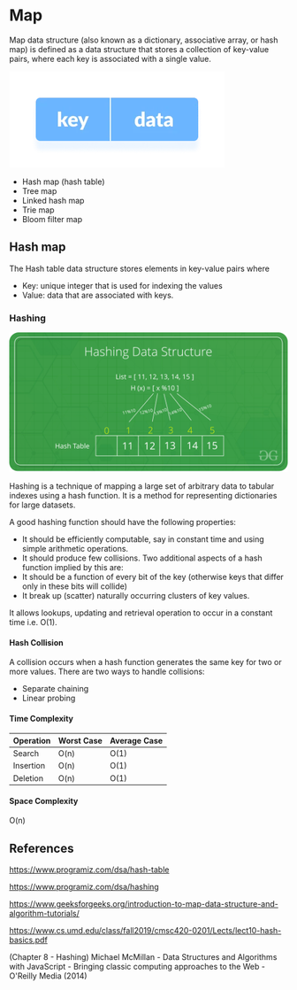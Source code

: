 # Map

Map data structure (also known as a dictionary, associative array, or hash map) is defined as a data structure that stores a collection of key-value pairs, where each key is associated with a single value.

![key-data](image.png)

- Hash map (hash table)
- Tree map
- Linked hash map
- Trie map
- Bloom filter map

## Hash map

The Hash table data structure stores elements in key-value pairs where

- Key: unique integer that is used for indexing the values
- Value: data that are associated with keys.

### Hashing

![hash map](image-1.png)

Hashing is a technique of mapping a large set of arbitrary data to tabular indexes using a hash function. It is a method for representing dictionaries for large datasets.

A good hashing function should have the following properties:

- It should be efficiently computable, say in constant time and using simple arithmetic
operations.
- It should produce few collisions. Two additional aspects of a hash function implied by
this are:
- It should be a function of every bit of the key (otherwise keys that differ only in
these bits will collide)
- It break up (scatter) naturally occurring clusters of key values.

It allows lookups, updating and retrieval operation to occur in a constant time i.e. O(1).

#### Hash Collision

A collision occurs when a hash function generates the same key for two or more values. There are two ways to handle collisions:

- Separate chaining
- Linear probing

#### Time Complexity

|Operation|Worst Case|Average Case|
| --- | --- | --- |
|Search|O(n)|O(1)|
|Insertion|O(n)|O(1)|
|Deletion|O(n)|O(1)|

#### Space Complexity

O(n)

## References

<https://www.programiz.com/dsa/hash-table>

<https://www.programiz.com/dsa/hashing>

<https://www.geeksforgeeks.org/introduction-to-map-data-structure-and-algorithm-tutorials/>

<https://www.cs.umd.edu/class/fall2019/cmsc420-0201/Lects/lect10-hash-basics.pdf>

(Chapter 8 - Hashing) Michael McMillan - Data Structures and Algorithms with JavaScript - Bringing classic computing approaches to the Web - O'Reilly Media (2014)
